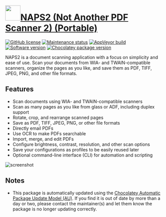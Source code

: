 # [<img src="https://cdn.jsdelivr.net/gh/dgalbraith/chocolatey-packages@c809e86a58e0c324229204801a3ebecd82edbfa7/icons/naps2.png" width="48" height="48" />NAPS2 (Not Another PDF Scanner 2) (Portable)](https://chocolatey.org/packages/naps2.portable)

[![GitHub license](https://img.shields.io/badge/License-GPLv2-blue.svg)](https://github.com/cyanfish/naps2/blob/master/LICENSE)
[![Maintenance status](https://img.shields.io/badge/maintained%3F-yes-green.svg)](https://gitHub.com/dgalbraith/chocolatey-packages/graphs/commit-activity)
[![AppVeyor build](https://img.shields.io/appveyor/ci/dgalbraith/chocolatey-packages)](https://ci.appveyor.com/project/dgalbraith/chocolatey-packages)
[![Software version](https://img.shields.io/badge/Source-v8.1.3-blue)](https://github.com/cyanfish/naps2/releases/tag/v8.1.3)
[![Chocolatey package version](https://img.shields.io/chocolatey/v/naps2.portable?label=Chocolatey)](https://chocolatey.org/packages/naps2.portable)

NAPS2 is a document scanning application with a focus on simplicity and ease of use. Scan your documents from WIA- and
TWAIN-compatible scanners, organize the pages as you like, and save them as PDF, TIFF, JPEG, PNG, and other file
formats.

## Features

* Scan documents using WIA- and TWAIN-compatible scanners
* Scan as many pages as you like from glass or ADF, including duplex support
* Rotate, crop, and rearrange scanned pages
* Save as PDF, TIFF, JPEG, PNG, or other file formats
* Directly email PDFs
* Use OCR to make PDFs searchable
* Import, merge, and edit PDFs
* Configure brightness, contrast, resolution, and other scan options
* Save your configurations as profiles to be easily reused later
* Optional command-line interface (CLI) for automation and scripting

![screenshot](https://cdn.jsdelivr.net/gh/dgalbraith/chocolatey-packages@c809e86a58e0c324229204801a3ebecd82edbfa7/automatic/naps2/screenshot.png)

## Notes

* This package is automatically updated using the [Chocolatey Automatic Package Update Model (AU)](https://github.com/majkinetor/au/blob/master/README.md).
If you find it is out of date by more than a day or two, please contact the maintainer(s) and let them know the package is no longer updating correctly.
